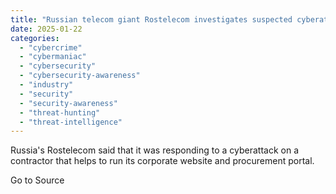 ```yaml
---
title: "Russian telecom giant Rostelecom investigates suspected cyberattack on contractor"
date: 2025-01-22
categories: 
  - "cybercrime"
  - "cybermaniac"
  - "cybersecurity"
  - "cybersecurity-awareness"
  - "industry"
  - "security"
  - "security-awareness"
  - "threat-hunting"
  - "threat-intelligence"
---
```


Russia's Rostelecom said that it was responding to a cyberattack on a contractor that helps to run its corporate website and procurement portal.

Go to Source
